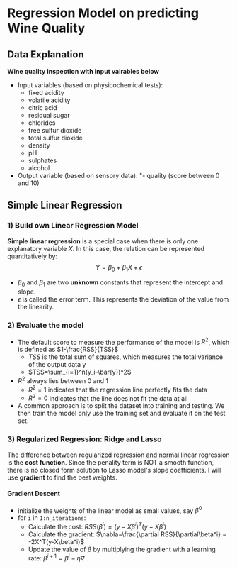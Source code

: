 # Regression Model on predicting Wine Quality

## Data Explanation
**Wine quality inspection with input vairables below**

- Input variables (based on physicochemical tests):
   - fixed acidity
   - volatile acidity
   - citric acid
   - residual sugar
   - chlorides
   - free sulfur dioxide
   - total sulfur dioxide
   - density
   - pH
   - sulphates
   - alcohol
- Output variable (based on sensory data): 
   "- quality (score between 0 and 10)
   
## Simple Linear Regression

### 1) Build own Linear Regression Model

**Simple linear regression** is a special case when there is only one explanatory variable $X$. In this case, the relation can be represented quantitatively by:
$$
Y = \beta_0 + \beta_1X + \epsilon
$$

- $\beta_0$ and $\beta_1$ are two **unknown** constants that represent the intercept and slope.
- $\epsilon$ is called the error term.  This represents the deviation of the value from the linearity.


### 2) Evaluate the model
- The default score to measure the performance of the model is $R^2$, which is defined as $1-\frac{RSS}{TSS}$
  - $TSS$ is the total sum of squares, which measures the total variance of the output data y 
  - $TSS=\sum_{i=1}^n(y_i-\bar{y})^2$
- $R^2$ always lies between 0 and 1
  - $R^2 =1$ indicates that the regression line perfectly fits the data
  - $R^2 = 0$ indicates that the line does not fit the data at all 
- A common approach is to split the dataset into training and testing. We then train the model only use the training set and evaluate it on the test set.


### 3) Regularized Regression: Ridge and Lasso
The difference between regularized regression and normal linear regression is the **cost function**.
Since the penality term is NOT a smooth function, there is no closed form solution to Lasso model's slope coefficients. I will use **gradient** to find the best weights.

#### **Gradient Descent**
  - initialize the weights of the linear model as small values, say $\beta^0$
  - for `i` in `1:n_iterations`:
    - Calculate the cost: $RSS(\beta^i) = (y-X\beta^i)^T(y-X\beta^i)$
    - Calculate the gradient: $\nabla=\frac{\partial RSS}{\partial\beta^i} = -2X^T(y-X\beta^i)$
    - Update the value of $\beta$ by multiplying the gradient with a learning rate: $\beta^{i+1} = \beta^i - \eta\nabla$
